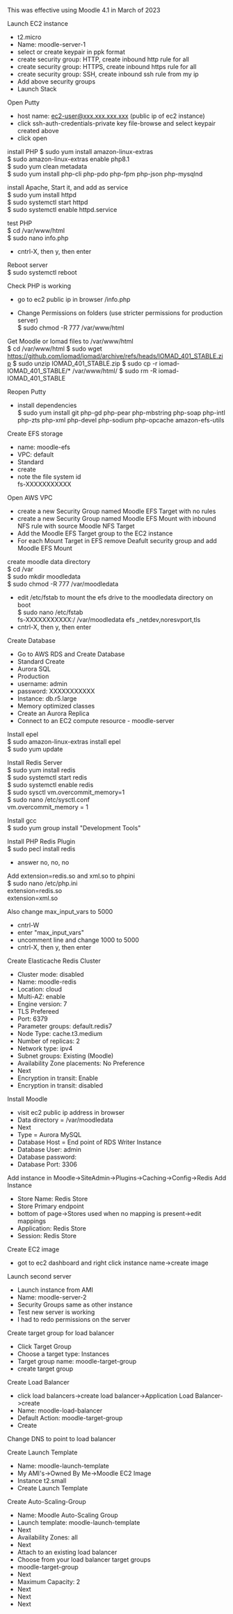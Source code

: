 This was effective using Moodle 4.1 in March of 2023
  
Launch EC2 instance
- t2.micro
- Name: moodle-server-1
- select or create keypair in ppk format
- create security group: HTTP, create inbound http rule for all
- create security group: HTTPS, create inbound https rule for all
- create security group: SSH, create inbound ssh rule from my ip
- Add above security groups
- Launch Stack

Open Putty
- host name: ec2-user@xxx.xxx.xxx.xxx (public ip of ec2 instance)
- click ssh-auth-credentials-private key file-browse and select keypair created above
- click open

install PHP 
$ sudo yum install amazon-linux-extras  
$ sudo amazon-linux-extras enable php8.1   
$ sudo yum clean metadata  
$ sudo yum install php-cli php-pdo php-fpm php-json php-mysqlnd  
  
install Apache, Start it, and add as service  
$ sudo yum install httpd  
$ sudo systemctl start httpd  
$ sudo systemctl enable httpd.service  
  
test PHP  
$ cd /var/www/html  
$ sudo nano info.php  
<?php  
phpinfo();  
?>  
- cntrl-X, then y, then enter  
  
Reboot server  
$ sudo systemctl reboot  
  
Check PHP is working  
- go to ec2 public ip in browser /info.php  
  
- Change Permissions on folders (use stricter permissions for production server)  
$ sudo chmod -R 777 /var/www/html  
 
  
Get Moodle or Iomad files to /var/www/html  
$ cd /var/www/html
$ sudo wget https://github.com/iomad/iomad/archive/refs/heads/IOMAD_401_STABLE.zip
$ sudo unzip IOMAD_401_STABLE.zip
$ sudo cp -r iomad-IOMAD_401_STABLE/* /var/www/html/
$ sudo rm -R iomad-IOMAD_401_STABLE

Reopen Putty  
- install dependencies  
$ sudo yum install git  php-gd php-pear php-mbstring php-soap php-intl php-zts php-xml php-devel php-sodium php-opcache amazon-efs-utils
 
  
Create EFS storage  
- name: moodle-efs  
- VPC: default  
- Standard  
- create  
- note the file system id   
    fs-XXXXXXXXXXX  
  
Open AWS VPC  
- create a new Security Group named Moodle EFS Target with no rules  
- create a new Security Group named Moodle EFS Mount with inbound NFS rule with source Moodle NFS Target  
- Add the Moodle EFS Target group to the EC2 instance  
- For each Mount Target in EFS remove Deafult security group and add Moodle EFS Mount  
  
 
  
create moodle data directory  
$ cd /var  
$ sudo mkdir moodledata  
$ sudo chmod -R 777 /var/moodledata 
  
- edit /etc/fstab to mount the efs drive to the moodledata directory on boot  
$ sudo nano /etc/fstab  
fs-XXXXXXXXXXX:/ /var/moodledata efs _netdev,noresvport,tls  
- cntrl-X, then y, then enter  
  
Create Database  
- Go to AWS RDS and Create Database  
- Standard Create  
- Aurora SQL  
- Production  
- username: admin  
- password: XXXXXXXXXXX 
- Instance: db.r5.large  
- Memory optimized classes 
- Create an Aurora Replica  
- Connect to an EC2 compute resource - moodle-server  
  
Install epel  
$ sudo amazon-linux-extras install epel  
$ sudo yum update  
  
Install Redis Server  
$ sudo yum install redis  
$ sudo systemctl start redis  
$ sudo systemctl enable redis  
$ sudo sysctl vm.overcommit_memory=1  
$ sudo nano /etc/sysctl.conf  
vm.overcommit_memory = 1  
  
Install gcc  
$ sudo yum group install "Development Tools"  
  
Install PHP Redis Plugin  
$ sudo pecl install redis  
- answer no, no, no  
  
Add extension=redis.so and xml.so to phpini  
$ sudo nano /etc/php.ini  
extension=redis.so  
extension=xml.so  
  
Also change max_input_vars to 5000  
- cntrl-W  
- enter "max_input_vars"  
- uncomment line and change 1000 to 5000  
- cntrl-X, then y, then enter  
  
Create Elasticache Redis Cluster  
- Cluster mode: disabled  
- Name: moodle-redis  
- Location: cloud  
- Multi-AZ: enable  
- Engine version: 7  
- TLS Prefereed  
- Port: 6379  
- Parameter groups: default.redis7  
- Node Type: cache.t3.medium  
- Number of replicas: 2  
- Network type: ipv4  
- Subnet groups: Existing (Moodle)  
- Availability Zone placements: No Preference  
- Next  
- Encryption in transit: Enable  
- Encryption in transit: disabled   
  
Install Moodle  
- visit ec2 public ip address in browser  
- Data directory = /var/moodledata  
- Next  
- Type = Aurora MySQL  
- Database Host = End point of RDS Writer Instance  
- Database User: admin  
- Database password:  
- Database Port: 3306  
  
Add instance in Moodle->SiteAdmin->Plugins->Caching->Config->Redis Add Instance  
- Store Name: Redis Store  
- Store Primary endpoint  
- bottom of page->Stores used when no mapping is present->edit mappings  
- Application: Redis Store  
- Session: Redis Store  
  
Create EC2 image  
- got to ec2 dashboard and right click instance name->create image  
  
Launch second server  
- Launch instance from AMI  
- Name: moodle-server-2  
- Security Groups same as other instance  
- Test new server is working  
- I had to redo permissions on the server  
  
Create target group for load balancer  
- Click Target Group  
- Choose a target type: Instances  
- Target group name: moodle-target-group  
- create target group  
  
Create Load Balancer  
- click load balancers->create load balancer->Application Load Balancer->create  
- Name: moodle-load-balancer  
- Default Action: moodle-target-group  
- Create  
  
Change DNS to point to load balancer 
  
Create Launch Template  
- Name: moodle-launch-template  
- My AMI's->Owned By Me->Moodle EC2 Image  
- Instance t2.small  
- Create Launch Template  
  
Create Auto-Scaling-Group  
- Name: Moodle Auto-Scaling Group  
- Launch template: moodle-launch-template  
- Next  
- Availability Zones: all
- Next
- Attach to an existing load balancer
- Choose from your load balancer target groups
- moodle-target-group
- Next
- Maximum Capacity: 2
- Next
- Next
- Next
























